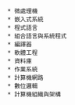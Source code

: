         * 微處理機
        * 嵌入式系統
        * 程式語言
        * 組合語言與系統程式
        * 編譯器
        * 軟體工程
        * 資料庫
        * 作業系統
        * 計算機網路
        * 數位邏輯
        * 計算機組織與架構
